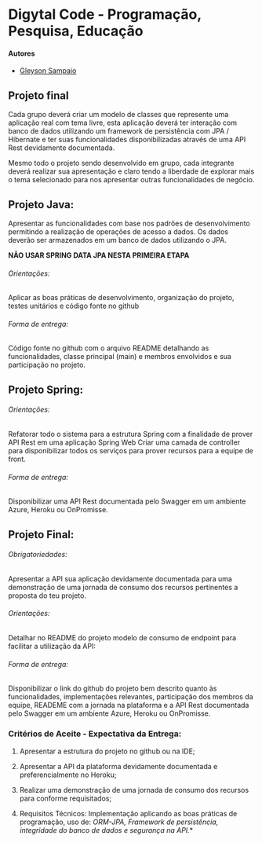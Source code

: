# Digytal Code - Programação, Pesquisa, Educação

#### Autores
- [Gleyson Sampaio](https://github.com/glysns)

## Projeto final

Cada grupo deverá criar um modelo de classes que represente uma aplicação real com tema livre, esta aplicação deverá ter interação com banco de dados utilizando um framework de persistência com JPA / Hibernate e ter suas funcionalidades disponibilizadas através de uma API Rest devidamente documentada. 

Mesmo todo o projeto sendo desenvolvido em grupo, cada integrante deverá realizar sua apresentação e claro tendo a liberdade de explorar mais o tema selecionado para nos apresentar outras funcionalidades de negócio.

## Projeto Java: 
Apresentar as funcionalidades com base nos padrões de desenvolvimento permitindo a realização de operações de acesso a dados.
Os dados deverão ser armazenados em um banco de dados utilizando o JPA.

**NÃO USAR SPRING DATA JPA NESTA PRIMEIRA ETAPA**

###### Orientações: 
	
Aplicar as boas práticas de desenvolvimento, organização do projeto, testes unitários e código fonte no github
	
###### Forma de entrega: 

Código fonte no github com o arquivo README detalhando as funcionalidades, classe principal (main) e membros envolvidos e sua participação no projeto.

## Projeto Spring: 

###### Orientações: 
Refatorar todo o sistema para a estrutura Spring com a finalidade de prover API Rest em uma aplicação Spring Web
Criar uma camada de controller para disponibilizar todos os serviços para prover recursos para a equipe de front.

###### Forma de entrega: 

Disponibilizar uma API Rest documentada pelo Swagger em um ambiente Azure, Heroku ou OnPromisse.

## Projeto Final:

###### Obrigatoriedades:
Apresentar a API sua aplicação devidamente documentada para uma demonstração de uma jornada de consumo dos recursos pertinentes a proposta do teu projeto.

###### Orientações: 
Detalhar no README do projeto modelo de consumo de endpoint para facilitar a utilização da API:

###### Forma de entrega: 

Disponibilizar o link do github do projeto bem descrito quanto às funcionalidades, implementações relevantes, participação dos membros da equipe, READEME com a jornada na plataforma e a API Rest documentada pelo Swagger em um ambiente Azure, Heroku ou OnPromisse.

### Critérios de Aceite - Expectativa da Entrega: 

1.	Apresentar a estrutura do projeto no github ou na IDE;

2.	Apresentar a API da plataforma devidamente documentada e preferencialmente no Heroku;

3.	Realizar uma demonstração de uma jornada de consumo dos recursos para conforme requisitados;

4.	Requisitos Técnicos: Implementação aplicando as boas práticas de programação, uso de:
	**ORM-JPA, Framework de persistência,  integridade do banco de dados e segurança na API*.** 
 
